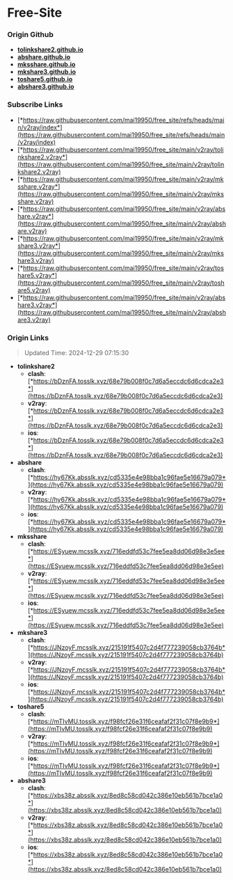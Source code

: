 # Free-Site

### Origin Github

- [**tolinkshare2.github.io**](https://github.com/tolinkshare2/tolinkshare2.github.io)
- [**abshare.github.io**](https://github.com/abshare/abshare.github.io)
- [**mksshare.github.io**](https://github.com/mksshare/mksshare.github.io)
- [**mkshare3.github.io**](https://github.com/mkshare3/mkshare3.github.io)
- [**toshare5.github.io**](https://github.com/toshare5/toshare5.github.io)
- [**abshare3.github.io**](https://github.com/abshare3/abshare3.github.io)

### Subscribe Links

- [*https://raw.githubusercontent.com/mai19950/free_site/refs/heads/main/v2ray/index*](https://raw.githubusercontent.com/mai19950/free_site/refs/heads/main/v2ray/index)
- [*https://raw.githubusercontent.com/mai19950/free_site/main/v2ray/tolinkshare2.v2ray*](https://raw.githubusercontent.com/mai19950/free_site/main/v2ray/tolinkshare2.v2ray)
- [*https://raw.githubusercontent.com/mai19950/free_site/main/v2ray/mksshare.v2ray*](https://raw.githubusercontent.com/mai19950/free_site/main/v2ray/mksshare.v2ray)
- [*https://raw.githubusercontent.com/mai19950/free_site/main/v2ray/abshare.v2ray*](https://raw.githubusercontent.com/mai19950/free_site/main/v2ray/abshare.v2ray)
- [*https://raw.githubusercontent.com/mai19950/free_site/main/v2ray/mkshare3.v2ray*](https://raw.githubusercontent.com/mai19950/free_site/main/v2ray/mkshare3.v2ray)
- [*https://raw.githubusercontent.com/mai19950/free_site/main/v2ray/toshare5.v2ray*](https://raw.githubusercontent.com/mai19950/free_site/main/v2ray/toshare5.v2ray)
- [*https://raw.githubusercontent.com/mai19950/free_site/main/v2ray/abshare3.v2ray*](https://raw.githubusercontent.com/mai19950/free_site/main/v2ray/abshare3.v2ray)

### Origin Links

> Updated Time: 2024-12-29 07:15:30

- **tolinkshare2**
  - **clash**: [*https://bDznFA.tosslk.xyz/68e79b008f0c7d6a5eccdc6d6cdca2e3*](https://bDznFA.tosslk.xyz/68e79b008f0c7d6a5eccdc6d6cdca2e3)
  - **v2ray**: [*https://bDznFA.tosslk.xyz/68e79b008f0c7d6a5eccdc6d6cdca2e3*](https://bDznFA.tosslk.xyz/68e79b008f0c7d6a5eccdc6d6cdca2e3)
  - **ios**: [*https://bDznFA.tosslk.xyz/68e79b008f0c7d6a5eccdc6d6cdca2e3*](https://bDznFA.tosslk.xyz/68e79b008f0c7d6a5eccdc6d6cdca2e3)
- **abshare**
  - **clash**: [*https://hy67Kk.absslk.xyz/cd5335e4e98bba1c96fae5e16679a079*](https://hy67Kk.absslk.xyz/cd5335e4e98bba1c96fae5e16679a079)
  - **v2ray**: [*https://hy67Kk.absslk.xyz/cd5335e4e98bba1c96fae5e16679a079*](https://hy67Kk.absslk.xyz/cd5335e4e98bba1c96fae5e16679a079)
  - **ios**: [*https://hy67Kk.absslk.xyz/cd5335e4e98bba1c96fae5e16679a079*](https://hy67Kk.absslk.xyz/cd5335e4e98bba1c96fae5e16679a079)
- **mksshare**
  - **clash**: [*https://ESyuew.mcsslk.xyz/716eddfd53c7fee5ea8dd06d98e3e5ee*](https://ESyuew.mcsslk.xyz/716eddfd53c7fee5ea8dd06d98e3e5ee)
  - **v2ray**: [*https://ESyuew.mcsslk.xyz/716eddfd53c7fee5ea8dd06d98e3e5ee*](https://ESyuew.mcsslk.xyz/716eddfd53c7fee5ea8dd06d98e3e5ee)
  - **ios**: [*https://ESyuew.mcsslk.xyz/716eddfd53c7fee5ea8dd06d98e3e5ee*](https://ESyuew.mcsslk.xyz/716eddfd53c7fee5ea8dd06d98e3e5ee)
- **mkshare3**
  - **clash**: [*https://JNzoyF.mcsslk.xyz/215191f5407c2d4f777239058cb3764b*](https://JNzoyF.mcsslk.xyz/215191f5407c2d4f777239058cb3764b)
  - **v2ray**: [*https://JNzoyF.mcsslk.xyz/215191f5407c2d4f777239058cb3764b*](https://JNzoyF.mcsslk.xyz/215191f5407c2d4f777239058cb3764b)
  - **ios**: [*https://JNzoyF.mcsslk.xyz/215191f5407c2d4f777239058cb3764b*](https://JNzoyF.mcsslk.xyz/215191f5407c2d4f777239058cb3764b)
- **toshare5**
  - **clash**: [*https://mTIvMU.tosslk.xyz/f98fcf26e31f6ceafaf2f31c07f8e9b9*](https://mTIvMU.tosslk.xyz/f98fcf26e31f6ceafaf2f31c07f8e9b9)
  - **v2ray**: [*https://mTIvMU.tosslk.xyz/f98fcf26e31f6ceafaf2f31c07f8e9b9*](https://mTIvMU.tosslk.xyz/f98fcf26e31f6ceafaf2f31c07f8e9b9)
  - **ios**: [*https://mTIvMU.tosslk.xyz/f98fcf26e31f6ceafaf2f31c07f8e9b9*](https://mTIvMU.tosslk.xyz/f98fcf26e31f6ceafaf2f31c07f8e9b9)
- **abshare3**
  - **clash**: [*https://xbs38z.absslk.xyz/8ed8c58cd042c386e10eb561b7bce1a0*](https://xbs38z.absslk.xyz/8ed8c58cd042c386e10eb561b7bce1a0)
  - **v2ray**: [*https://xbs38z.absslk.xyz/8ed8c58cd042c386e10eb561b7bce1a0*](https://xbs38z.absslk.xyz/8ed8c58cd042c386e10eb561b7bce1a0)
  - **ios**: [*https://xbs38z.absslk.xyz/8ed8c58cd042c386e10eb561b7bce1a0*](https://xbs38z.absslk.xyz/8ed8c58cd042c386e10eb561b7bce1a0)
